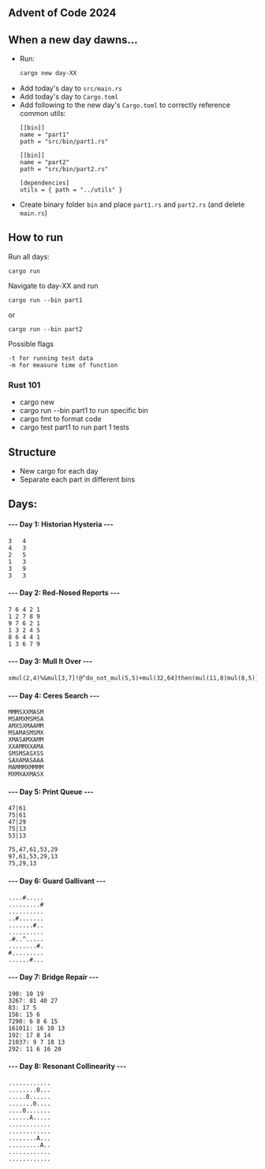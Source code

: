 ## Advent of Code 2024

## When a new day dawns...

* Run: 
    ```bash
    cargo new day-XX 
    ```
* Add today's day to `src/main.rs`
* Add today's day to `Cargo.toml`
* Add following to the new day's `Cargo.toml` to correctly reference common utils:
    ```
    [[bin]]
    name = "part1"
    path = "src/bin/part1.rs"
    
    [[bin]]
    name = "part2"
    path = "src/bin/part2.rs"
    
    [dependencies]
    utils = { path = "../utils" }
    ```
* Create binary folder `bin` and place `part1.rs` and `part2.rs` (and delete `main.rs`)



## How to run 

Run all days: 
```
cargo run 
```

Navigate to day-XX and run

```angular2html
cargo run --bin part1 
```
or 
```angular2html
cargo run --bin part2  
```
Possible flags
```angular2html
-t for running test data
-m for measure time of function 
```


### Rust 101

- cargo new <project name> 
- cargo run --bin part1 to run specific bin
- cargo fmt to format code
- cargo test part1 to run part 1 tests

## Structure

- New cargo for each day
- Separate each part in different bins

## Days:

#### --- Day 1: Historian Hysteria ---

```
3   4
4   3
2   5
1   3
3   9
3   3
```

#### --- Day 2: Red-Nosed Reports ---

```
7 6 4 2 1
1 2 7 8 9
9 7 6 2 1
1 3 2 4 5
8 6 4 4 1
1 3 6 7 9
```

#### --- Day 3: Mull It Over ---

``` 
xmul(2,4)%&mul[3,7]!@^do_not_mul(5,5)+mul(32,64]then(mul(11,8)mul(8,5))
```

#### --- Day 4: Ceres Search ---

```angular2html
MMMSXXMASM
MSAMXMSMSA
AMXSXMAAMM
MSAMASMSMX
XMASAMXAMM
XXAMMXXAMA
SMSMSASXSS
SAXAMASAAA
MAMMMXMMMM
MXMXAXMASX
```
#### --- Day 5: Print Queue ---
 
```angular2html
47|61
75|61
47|29
75|13
53|13

75,47,61,53,29
97,61,53,29,13
75,29,13
```

#### --- Day 6: Guard Gallivant ---

```
....#.....
.........#
..........
..#.......
.......#..
..........
.#..^.....
........#.
#.........
......#...
```

#### --- Day 7: Bridge Repair ---

```angular2html
190: 10 19
3267: 81 40 27
83: 17 5
156: 15 6
7290: 6 8 6 15
161011: 16 10 13
192: 17 8 14
21037: 9 7 18 13
292: 11 6 16 20
```

#### --- Day 8: Resonant Collinearity ---

```
............
........0...
.....0......
.......0....
....0.......
......A.....
............
............
........A...
.........A..
............
............
```